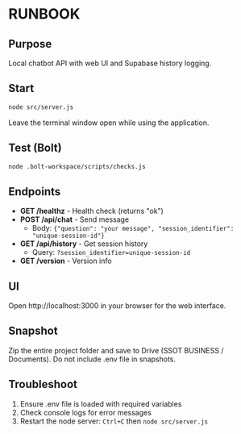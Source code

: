 # RUNBOOK

## Purpose
Local chatbot API with web UI and Supabase history logging.

## Start
```bash
node src/server.js
```
Leave the terminal window open while using the application.

## Test (Bolt)
```bash
node .bolt-workspace/scripts/checks.js
```

## Endpoints
- **GET /healthz** - Health check (returns "ok")
- **POST /api/chat** - Send message
  - Body: `{"question": "your message", "session_identifier": "unique-session-id"}`
- **GET /api/history** - Get session history
  - Query: `?session_identifier=unique-session-id`
- **GET /version** - Version info

## UI
Open http://localhost:3000 in your browser for the web interface.

## Snapshot
Zip the entire project folder and save to Drive (SSOT BUSINESS / Documents).
Do not include .env file in snapshots.

## Troubleshoot
1. Ensure .env file is loaded with required variables
2. Check console logs for error messages
3. Restart the node server: `Ctrl+C` then `node src/server.js`